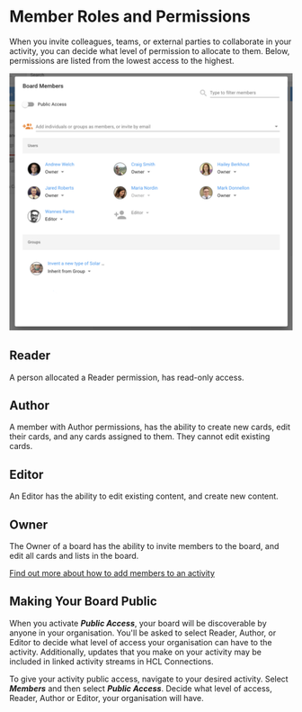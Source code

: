 # Member Roles and Permissions

When you invite colleagues, teams, or external parties to collaborate in your activity, you can decide what level of permission to allocate to them. Below, permissions are listed from the lowest access to the highest.

![Members menu](/assets/images/screen-shots/aplus/aplus-members-menu.png)

## Reader

A person allocated a Reader permission, has read-only access.

## Author

A member with Author permissions, has the ability to create new cards, edit their cards, and any cards assigned to them. They cannot edit existing cards.

## Editor

An Editor has the ability to edit existing content, and create new content.

## Owner

The Owner of a board has the ability to invite members to the board, and edit all cards and lists in the board.

[Find out more about how to add members to an activity](https://docs.collab.cloud/users/aplus-members)

## Making Your Board Public

When you activate **_Public Access_**, your board will be discoverable by anyone in your organisation. You'll be asked to select Reader, Author, or Editor to decide what level of access your organisation can have to the activity. Additionally, updates that you make on your activity may be included in linked activity streams in HCL Connections.

To give your activity public access, navigate to your desired activity. Select **_Members_** and then select **_Public Access_**. Decide what level of access, Reader, Author or Editor, your organisation will have.
